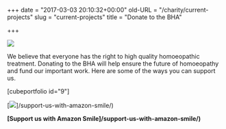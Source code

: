 +++
date = "2017-03-03 20:10:32+00:00"
old-URL = "/charity/current-projects"
slug = "current-projects"
title = "Donate to the BHA"

+++

[![](https://res.cloudinary.com/homeopathyuk/v1557403245/bha/campaign-main.png)](https://res.cloudinary.com/homeopathyuk/v1557403245/bha/campaign-main.png)

We believe that everyone has the right to high quality homoeopathic treatment. Donating to the BHA will help ensure the future of homoeopathy and fund our important work. Here are some of the ways you can support us.

[cubeportfolio id="9"]

[![](https://res.cloudinary.com/homeopathyuk/v1557403245/bha/AmazonSmile-orange.jpg)]/support-us-with-amazon-smile/)

**[Support us with Amazon Smile]/support-us-with-amazon-smile/)**

